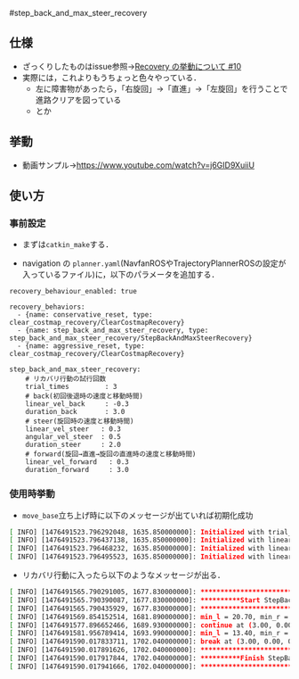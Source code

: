 #step_back_and_max_steer_recovery
## 仕様
- ざっくりしたものはissue参照→[Recovery の挙動について #10](https://github.com/CIR-KIT/third_robot_pkg/issues/10)
- 実際には，これよりもうちょっと色々やっている．
  - 左に障害物があったら，「右旋回」→「直進」→「左旋回」を行うことで進路クリアを図っている
  - とか

## 挙動
- 動画サンプル→https://www.youtube.com/watch?v=j6GID9XuiiU

## 使い方
### 事前設定
- まずは`catkin_make`する．

- navigation の `planner.yaml`(NavfanROSやTrajectoryPlannerROSの設定が入っているファイル)に，以下のパラメータを追加する．

``` yaml:
recovery_behaviour_enabled: true

recovery_behaviors:
  - {name: conservative_reset, type: clear_costmap_recovery/ClearCostmapRecovery}
  - {name: step_back_and_max_steer_recovery, type: step_back_and_max_steer_recovery/StepBackAndMaxSteerRecovery}
  - {name: aggressive_reset, type: clear_costmap_recovery/ClearCostmapRecovery}
  
step_back_and_max_steer_recovery:
    # リカバリ行動の試行回数
    trial_times         : 3
    # back(初回後退時の速度と移動時間)
    linear_vel_back     : -0.3
    duration_back       : 3.0
    # steer(旋回時の速度と移動時間)
    linear_vel_steer   : 0.3
    angular_vel_steer  : 0.5
    duration_steer     : 2.0
    # forward(旋回→直進→旋回の直進時の速度と移動時間)
    linear_vel_forward   : 0.3
    duration_forward     : 3.0
```

### 使用時挙動
- `move_base`立ち上げ時に以下のメッセージが出ていれば初期化成功
```bash
[ INFO] [1476491523.796292048, 1635.850000000]: Initialized with trial_times = 3
[ INFO] [1476491523.796437138, 1635.850000000]: Initialized with linear_vel_back = -0.30, duration_back = 3.00
[ INFO] [1476491523.796468232, 1635.850000000]: Initialized with linear_vel_steer = 0.30, angular_vel_steer = 0.50, duration_steer = 2.00
[ INFO] [1476491523.796495523, 1635.850000000]: Initialized with linear_vel_forward = 0.30, duration_forward = 3.00

```

- リカバリ行動に入ったら以下のようなメッセージが出る．
```bash
[ INFO] [1476491565.790291005, 1677.830000000]: *****************************************************
[ INFO] [1476491565.790390087, 1677.830000000]: **********Start StepBackAndSteerRecovery!!!**********
[ INFO] [1476491565.790435929, 1677.830000000]: *****************************************************
[ INFO] [1476491569.854152514, 1681.890000000]: min_l = 20.70, min_r = 5.55
[ INFO] [1476491577.896652466, 1689.930000000]: continue at (3.00, 0.00, 0.10) for max_time 1.00 seconds
[ INFO] [1476491581.956789414, 1693.990000000]: min_l = 13.40, min_r = 13.10
[ INFO] [1476491590.017833711, 1702.040000000]: break at (3.00, 0.00, 0.10) for max_time 1001.00 seconds
[ INFO] [1476491590.017891626, 1702.040000000]: *****************************************************
[ INFO] [1476491590.017917844, 1702.040000000]: **********Finish StepBackAndSteerRecovery!!**********
[ INFO] [1476491590.017941666, 1702.040000000]: *****************************************************

```
